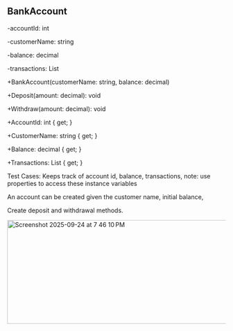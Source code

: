 BankAccount
--------------

-accountId: int

-customerName: string

-balance: decimal

-transactions: List<string>

+BankAccount(customerName: string, balance: decimal)

+Deposit(amount: decimal): void

+Withdraw(amount: decimal): void

+AccountId: int { get; }

+CustomerName: string { get; }

+Balance: decimal { get; }

+Transactions: List<string> { get; }

Test Cases:
Keeps track of account id, balance, transactions, note: use properties to access these instance variables

An account can be created given the customer name, initial balance, 

Create deposit and withdrawal methods.


<img width="552" height="239" alt="Screenshot 2025-09-24 at 7 46 10 PM" src="https://github.com/user-attachments/assets/e06e27f5-5521-4937-9d3f-b765f34d622e" />
